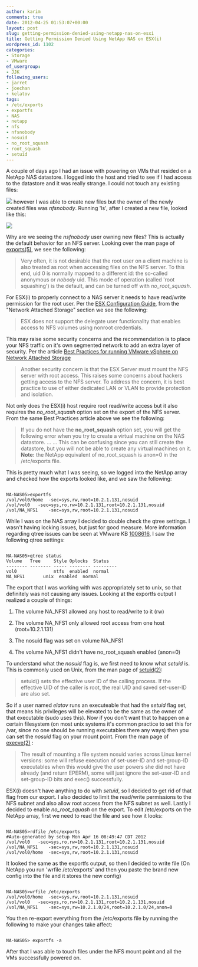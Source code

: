 ```yaml
---
author: karim
comments: true
date: 2012-04-25 01:53:07+00:00
layout: post
slug: getting-permission-denied-using-netapp-nas-on-esxi
title: Getting Permission Denied Using NetApp NAS on ESX(i)
wordpress_id: 1102
categories:
- Storage
- VMware
ef_usergroup:
- JJK
following_users:
- jarret
- joechan
- kelatov
tags:
- /etc/exports
- exportfs
- NAS
- netapp
- nfs
- nfsnobody
- nosuid
- no_root_squash
- root_squash
- setuid
---
```


A couple of days ago I had an issue with powering on VMs that resided on a NetApp NAS datastore. I logged into the host and tried to see if I had access to the datastore and it was really strange. I could not touch any existing files:

[![](http://virtuallyhyper.com/wp-content/uploads/2012/04/touch_perm_denied_2.png)](http://virtuallyhyper.com/wp-content/uploads/2012/04/touch_perm_denied_2.png)
however I was able to create new files but the owner of the newly created files was _nfsnobody_. Running 'ls', after I created a new file, looked like this:

[![](http://virtuallyhyper.com/wp-content/uploads/2012/04/ls_nfsnobody_2.png)](http://virtuallyhyper.com/wp-content/uploads/2012/04/ls_nfsnobody_2.png)

Why are we seeing the _nsfnobody_ user owning new files? This is actually the default behavior for an NFS server. Looking over the man page of [exports(5)](http://linux.die.net/man/5/exports), we see the following:


> Very often, it is not desirable that the root user on a client machine is also treated as root when accessing files on the NFS server. To this end, uid 0 is normally mapped to a different id: the so-called anonymous or _nobody_ uid. This mode of operation (called 'root squashing') is the default, and can be turned off with _no_root_squash_.


For ESX(i) to properly connect to a NAS server it needs to have read/write permission for the root user. Per the [ESX Configuration Guide](http://www.vmware.com/pdf/vsphere4/r41/vsp_41_esx_server_config.pdf), from the "Network Attached Storage" section we see the following:


> ESX does not support the delegate user functionality that enables access to NFS volumes using nonroot credentials.


This may raise some security concerns and the recommendation is to place your NFS traffic on it's own segmented network to add an extra layer of security. Per the article [Best Practices for running VMware vSphere on Network Attached Storage](http://www.vmware.com/files/pdf/VMware_NFS_BestPractices_WP_EN.pdf)


> Another security concern is that the ESX Server must mount the NFS server with root access. This raises some concerns about hackers getting access to the NFS server. To address the concern, it is best practice to use of either dedicated LAN or VLAN to provide protection and isolation.


Not only does the ESX(i) host require root read/write access but it also requires the _no_root_squash_ option set on the export of the NFS server. From the same Best Practices article above we see the following:


> If you do not have the **no_root_squash** option set, you will get the following error when you try to create a virtual machine on the NAS datastore.
...
...
This can be confusing since you can still create the datastore, but you will not be able to create any virtual machines on it.
**Note:** the NetApp equivalent of no_root_squash is anon=0 in the /etc/exports file.


This is pretty much what I was seeing, so we logged into the NetApp array and checked how the exports looked like, and we saw the following:


```

NA-NAS05>exportfs
/vol/vol0/home	-sec=sys,rw,root=10.2.1.131,nosuid
/vol/vol0	-sec=sys,ro,rw=10.2.1.131,root=10.2.1.131,nosuid
/vol/NA_NFS1	-sec=sys,rw,root=10.2.1.131,nosuid

```


While I was on the NAS array I decided to double check the qtree settings. I wasn't having locking issues, but just for good measure. More information regarding qtree issues can be seen at VMware KB [1008616](http://kb.vmware.com/kb/1008616), I saw the following qtree settings:


```

NA-NAS05>qtree status
Volume   Tree     Style Oplocks  Status
-------- -------- ----- -------- ---------
vol0              ntfs  enabled  normal
NA_NFS1		  unix  enabled  normal

```


The export that I was working with was appropriately set to unix, so that definitely was not causing any issues. Looking at the exportfs output I realized a couple of things:



	
  1. The volume NA_NFS1 allowed any host to read/write to it (rw)

	
  2. The volume NA_NFS1 only allowed root access from one host (root=10.2.1.131)

	
  3. The nosuid flag was set on volume NA_NFS1

	
  4. The volume NA_NFS1 didn't have no_root_squash enabled (anon=0)


To understand what the _nosuid_ flag is, we first need to know what _setuid_ is. This is commonly used on Unix, from the man page of [setuid(2)](http://linux.die.net/man/2/setuid):


> setuid() sets the effective user ID of the calling process. If the effective UID of the caller is root, the real UID and saved set-user-ID are also set.


So if a user named _elatov_ runs an executeable that had the _setuid_ flag set, that means his privileges will be elevated to be the same as the owner of that executable (sudo uses this). Now if you don't want that to happen on a certain filesystem (on most unix systems it's common practice to set this for /var, since no one should be running executables there any ways) then you can set the _nosuid_ flag on your mount point. From the man page of [execve(2)](http://linux.die.net/man/2/execve) :


> The result of mounting a file system nosuid varies across Linux kernel versions: some will refuse execution of set-user-ID and set-group-ID executables when this would give the user powers she did not have already (and return EPERM), some will just ignore the set-user-ID and set-group-ID bits and exec() successfully.


ESX(i) doesn't have anything to do with _setuid_, so I decided to get rid of that flag from our export. I also decided to limit the read/write permissions to the NFS subnet and also allow root access from the NFS subnet as well. Lastly I decided to enable _no_root_squash_ on the export. To edit /etc/exports on the NetApp array, first we need to read the file and see how it looks:


```

NA-NAS05>rdfile /etc/exports
#Auto-generated by setup Mon Apr 16 08:49:47 CDT 2012
/vol/vol0	-sec=sys,ro,rw=10.2.1.131,root=10.2.1.131,nosuid
/vol/NA_NFS1	-sec=sys,rw,root=10.2.1.131,nosuid
/vol/vol0/home	-sec=sys,rw,root=10.2.1.131,nosuid

```


It looked the same as the exportfs output, so then I decided to write file (On NetApp you run 'wrfile /etc/exports' and then you paste the brand new config into the file and it stores the new config)


```

NA-NAS05>wrfile /etc/exports
/vol/vol0/home	-sec=sys,rw,root=10.2.1.131,nosuid
/vol/vol0	-sec=sys,ro,rw=10.2.1.131,root=10.2.1.131,nosuid
/vol/NA_NFS1	-sec=sys,rw=10.2.1.0/24,root=10.2.1.0/24,anon=0

```


You then re-export everything from the /etc/exports file by running the following to make your changes take affect:


```

NA-NAS05> exportfs -a

```


After that I was able to touch files under the NFS mount point and all the VMs successfully powered on.
